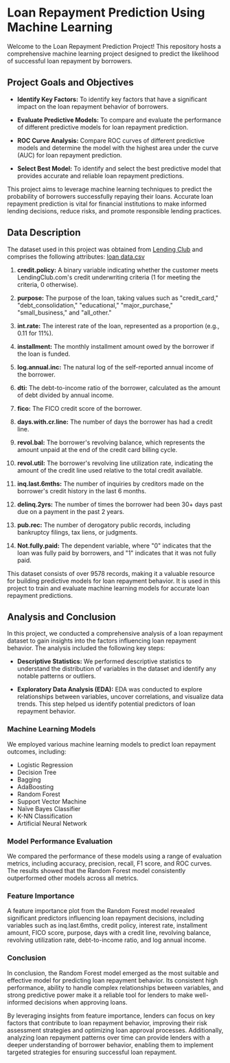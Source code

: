 # Loan Repayment Prediction Using Machine Learning

Welcome to the Loan Repayment Prediction Project! This repository hosts a comprehensive machine learning project designed to predict the likelihood of successful loan repayment by borrowers.

## Project Goals and Objectives

- **Identify Key Factors:** To identify key factors that have a significant impact on the loan repayment behavior of borrowers.

- **Evaluate Predictive Models:** To compare and evaluate the performance of different predictive models for loan repayment prediction.

- **ROC Curve Analysis:** Compare ROC curves of different predictive models and determine the model with the highest area under the curve (AUC) for loan repayment prediction.

- **Select Best Model:** To identify and select the best predictive model that provides accurate and reliable loan repayment predictions.

This project aims to leverage machine learning techniques to predict the probability of borrowers successfully repaying their loans. Accurate loan repayment prediction is vital for financial institutions to make informed lending decisions, reduce risks, and promote responsible lending practices.

## Data Description

The dataset used in this project was obtained from [Lending Club](https://www.lendingclub.com/personal-savings/founder-savings) and comprises the following attributes:
[loan data.csv](https://drive.google.com/file/d/1vd2PcLAAhfQc4m-ZU4P2BCtg4GuEQJHz/view?usp=sharing)

 
1. **credit.policy:** A binary variable indicating whether the customer meets LendingClub.com's credit underwriting criteria (1 for meeting the criteria, 0 otherwise).

2. **purpose:** The purpose of the loan, taking values such as "credit_card," "debt_consolidation," "educational," "major_purchase," "small_business," and "all_other."

3. **int.rate:** The interest rate of the loan, represented as a proportion (e.g., 0.11 for 11%).

4. **installment:** The monthly installment amount owed by the borrower if the loan is funded.

5. **log.annual.inc:** The natural log of the self-reported annual income of the borrower.

6. **dti:** The debt-to-income ratio of the borrower, calculated as the amount of debt divided by annual income.

7. **fico:** The FICO credit score of the borrower.

8. **days.with.cr.line:** The number of days the borrower has had a credit line.

9. **revol.bal:** The borrower's revolving balance, which represents the amount unpaid at the end of the credit card billing cycle.

10. **revol.util:** The borrower's revolving line utilization rate, indicating the amount of the credit line used relative to the total credit available.

11. **inq.last.6mths:** The number of inquiries by creditors made on the borrower's credit history in the last 6 months.

12. **delinq.2yrs:** The number of times the borrower had been 30+ days past due on a payment in the past 2 years.

13. **pub.rec:** The number of derogatory public records, including bankruptcy filings, tax liens, or judgments.

14. **Not.fully.paid:** The dependent variable, where "0" indicates that the loan was fully paid by borrowers, and "1" indicates that it was not fully paid.

This dataset consists of over 9578 records, making it a valuable resource for building predictive models for loan repayment behavior. It is used in this project to train and evaluate machine learning models for accurate loan repayment predictions.

## Analysis and Conclusion

In this project, we conducted a comprehensive analysis of a loan repayment dataset to gain insights into the factors influencing loan repayment behavior. The analysis included the following key steps:

- **Descriptive Statistics:** We performed descriptive statistics to understand the distribution of variables in the dataset and identify any notable patterns or outliers.

- **Exploratory Data Analysis (EDA):** EDA was conducted to explore relationships between variables, uncover correlations, and visualize data trends. This step helped us identify potential predictors of loan repayment behavior.

### Machine Learning Models

We employed various machine learning models to predict loan repayment outcomes, including:

- Logistic Regression
- Decision Tree
- Bagging
- AdaBoosting
- Random Forest
- Support Vector Machine
- Naïve Bayes Classifier
- K-NN Classification
- Artificial Neural Network

### Model Performance Evaluation

We compared the performance of these models using a range of evaluation metrics, including accuracy, precision, recall, F1 score, and ROC curves. The results showed that the Random Forest model consistently outperformed other models across all metrics.

### Feature Importance

A feature importance plot from the Random Forest model revealed significant predictors influencing loan repayment decisions, including variables such as inq.last.6mths, credit policy, interest rate, installment amount, FICO score, purpose, days with a credit line, revolving balance, revolving utilization rate, debt-to-income ratio, and log annual income.

### Conclusion

In conclusion, the Random Forest model emerged as the most suitable and effective model for predicting loan repayment behavior. Its consistent high performance, ability to handle complex relationships between variables, and strong predictive power make it a reliable tool for lenders to make well-informed decisions when approving loans.

By leveraging insights from feature importance, lenders can focus on key factors that contribute to loan repayment behavior, improving their risk assessment strategies and optimizing loan approval processes. Additionally, analyzing loan repayment patterns over time can provide lenders with a deeper understanding of borrower behavior, enabling them to implement targeted strategies for ensuring successful loan repayment.


